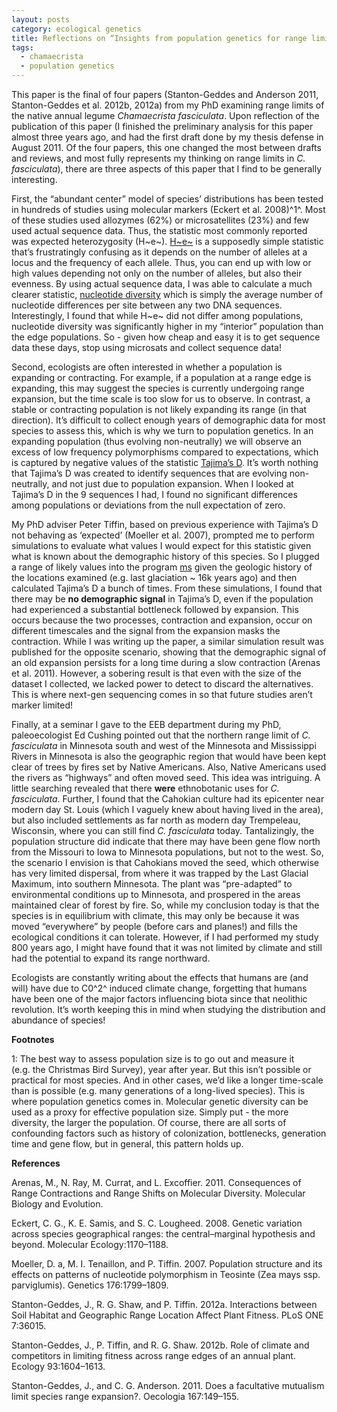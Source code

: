 ```yaml
---
layout: posts
category: ecological genetics
title: Reflections on “Insights from population genetics for range limits of a widely-distributed annual plant”
tags:
  - chamaecrista
  - population genetics
---
```


This paper is the final of four papers (Stanton-Geddes and Anderson
2011, Stanton-Geddes et al. 2012b, 2012a) from my PhD examining range
limits of the native annual legume *Chamaecrista fasciculata*. Upon
reflection of the publication of this paper (I finished the preliminary
analysis for this paper almost three years ago, and had the first draft
done by my thesis defense in August 2011. Of the four papers, this one
changed the most between drafts and reviews, and most fully represents
my thinking on range limits in *C. fasciculata*), there are three
aspects of this paper that I find to be generally interesting.

First, the “abundant center” model of species’ distributions has been
tested in hundreds of studies using molecular markers (Eckert et al.
2008)\^1^. Most of these studies used allozymes (62%) or microsatellites
(23%) and few used actual sequence data. Thus, the statistic most
commonly reported was expected heterozygosity (H~e~).
[H~e~](http://en.wikipedia.org/wiki/Zygosity#Heterozygosity_in_population_genetics)
is a supposedly simple statistic that’s frustratingly confusing as it
depends on the number of alleles at a locus and the frequency of each
allele. Thus, you can end up with low or high values depending not only
on the number of alleles, but also their evenness. By using actual
sequence data, I was able to calculate a much clearer statistic,
[nucleotide
diversity](http://en.wikipedia.org/wiki/Nucleotide_diversity) which is
simply the average number of nucleotide differences per site between any
two DNA sequences. Interestingly, I found that while H~e~ did not differ
among populations, nucleotide diversity was significantly higher in my
“interior” population than the edge populations. So - given how cheap
and easy it is to get sequence data these days, stop using microsats and
collect sequence data!

Second, ecologists are often interested in whether a population is
expanding or contracting. For example, if a population at a range edge
is expanding, this may suggest the species is currently undergoing range
expansion, but the time scale is too slow for us to observe. In
contrast, a stable or contracting population is not likely expanding its
range (in that direction). It’s difficult to collect enough years of
demographic data for most species to assess this, which is why we turn
to population genetics. In an expanding population (thus evolving
non-neutrally) we will observe an excess of low frequency polymorphisms
compared to expectations, which is captured by negative values of the
statistic [Tajima’s D](http://en.wikipedia.org/wiki/Tajima’s\_D). It’s
worth nothing that Tajima’s D was created to identify sequences that are
evolving non-neutrally, and not just due to population expansion. When I
looked at Tajima’s D in the 9 sequences I had, I found no significant
differences among populations or deviations from the null expectation of
zero.

My PhD adviser Peter Tiffin, based on previous experience with Tajima’s
D not behaving as ‘expected’ (Moeller et al. 2007), prompted me to
perform simulations to evaluate what values I would expect for this
statistic given what is known about the demographic history of this
species. So I plugged a range of likely values into the program
[ms](http://home.uchicago.edu/rhudson1/source.html) given the geologic
history of the locations examined (e.g. last glaciation \~ 16k years
ago) and then calculated Tajima’s D a bunch of times. From these
simulations, I found that there may be **no demographic signal** in
Tajima’s D, even if the population had experienced a substantial
bottleneck followed by expansion. This occurs because the two processes,
contraction and expansion, occur on different timescales and the signal
from the expansion masks the contraction. While I was writing up the
paper, a similar simulation result was published for the opposite
scenario, showing that the demographic signal of an old expansion
persists for a long time during a slow contraction (Arenas et al. 2011).
However, a sobering result is that even with the size of the dataset I
collected, we lacked power to detect to discard the alternatives. This
is where next-gen sequencing comes in so that future studies aren’t
marker limited!

Finally, at a seminar I gave to the EEB department during my PhD,
paleoecologist Ed Cushing pointed out that the northern range limit of
*C. fasciculata* in Minnesota south and west of the Minnesota and
Mississippi Rivers in Minnesota is also the geographic region that would
have been kept clear of trees by fires set by Native Americans. Also,
Native Americans used the rivers as “highways” and often moved seed.
This idea was intriguing. A little searching revealed that there
**were** ethnobotanic uses for *C. fasciculata*. Further, I found that
the Cahokian culture had its epicenter near modern day St. Louis (which
I vaguely knew about having lived in the area), but also included
settlements as far north as modern day Trempeleau, Wisconsin, where you
can still find *C. fasciculata* today. Tantalizingly, the population
structure did indicate that there may have been gene flow north from the
Missouri to Iowa to Minnesota populations, but not to the west. So, the
scenario I envision is that Cahokians moved the seed, which otherwise
has very limited dispersal, from where it was trapped by the Last
Glacial Maximum, into southern Minnesota. The plant was “pre-adapted” to
environmental conditions up to Minnesota, and prospered in the areas
maintained clear of forest by fire. So, while my conclusion today is
that the species is in equilibrium with climate, this may only be
because it was moved “everywhere” by people (before cars and planes!)
and fills the ecological conditions it can tolerate. However, if I had
performed my study 800 years ago, I might have found that it was not
limited by climate and still had the potential to expand its range
northward.

Ecologists are constantly writing about the effects that humans are (and
will) have due to C0^2^ induced climate change, forgetting that humans
have been one of the major factors influencing biota since that
neolithic revolution. It’s worth keeping this in mind when studying the
distribution and abundance of species!

**Footnotes**

1: The best way to assess population size is to go out and measure it
(e.g. the Christmas Bird Survey), year after year. But this isn’t
possible or practical for most species. And in other cases, we’d like a
longer time-scale than is possible (e.g. many generations of a
long-lived species). This is where population genetics comes in.
Molecular genetic diversity can be used as a proxy for effective
population size. Simply put - the more diversity, the larger the
population. Of course, there are all sorts of confounding factors such
as history of colonization, bottlenecks, generation time and gene flow,
but in general, this pattern holds up.

**References**

Arenas, M., N. Ray, M. Currat, and L. Excoffier. 2011. Consequences of
Range Contractions and Range Shifts on Molecular Diversity. Molecular
Biology and Evolution.

Eckert, C. G., K. E. Samis, and S. C. Lougheed. 2008. Genetic variation
across species geographical ranges: the central–marginal hypothesis and
beyond. Molecular Ecology:1170–1188.

Moeller, D. a, M. I. Tenaillon, and P. Tiffin. 2007. Population
structure and its effects on patterns of nucleotide polymorphism in
Teosinte (Zea mays ssp. parviglumis). Genetics 176:1799–1809.

Stanton-Geddes, J., R. G. Shaw, and P. Tiffin. 2012a. Interactions
between Soil Habitat and Geographic Range Location Affect Plant Fitness.
PLoS ONE 7:36015.

Stanton-Geddes, J., P. Tiffin, and R. G. Shaw. 2012b. Role of climate
and competitors in limiting fitness across range edges of an annual
plant. Ecology 93:1604–1613.

Stanton-Geddes, J., and C. G. Anderson. 2011. Does a facultative
mutualism limit species range expansion?. Oecologia 167:149–155.
